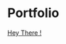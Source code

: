 # Portfolio
<a href="[https://shimmering-youtiao-c183e7.netlify.app/](https://praveentiwari08.netlify.app/)https://praveentiwari08.netlify.app/">Hey There !
</a>
